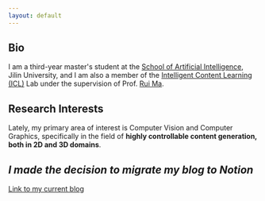 ```yaml
---
layout: default
---
```




## Bio
I am a third-year master's student at the [School of Artificial Intelligence](https://sai.jlu.edu.cn/en/), Jilin University, and I am also a member of the [Intelligent Content Learning (ICL)](https://ruim-jlu.github.io/team/) Lab under the supervision of Prof. [Rui Ma](https://ruim-jlu.github.io/).


## Research Interests
Lately, my primary area of interest is Computer Vision and Computer Graphics, specifically in the field of **highly controllable content generation, both in 2D and 3D domains**.

## _I made the decision to migrate my blog to Notion_
[Link to my current blog](https://linlianjiang.vercel.app/home)

